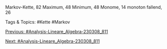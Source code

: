 Markov-Kette, 82
Maximum, 48
Minimum, 48
Monome, 14
monoton fallend, 26

   Tags & Topics:
   #Kette
   #Markov

[Previous: #Analysis-Lineare_Algebra-230308_811](Analysis-Lineare_Algebra-230308_811.md)

[Next: #Analysis-Lineare_Algebra-230308_811](Analysis-Lineare_Algebra-230308_811.md)